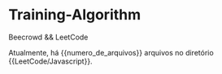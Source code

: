 # Training-Algorithm
Beecrowd &amp;&amp; LeetCode

Atualmente, há {{numero_de_arquivos}} arquivos no diretório {{LeetCode/Javascript}}.
